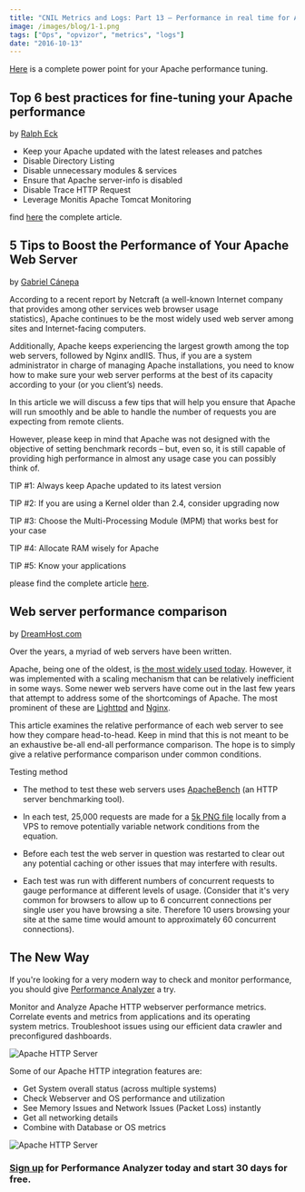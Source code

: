 ```yaml
---
title: "CNIL Metrics and Logs: Part 13 – Performance in real time for Apache HTTP Server"
image: /images/blog/1-1.png
tags: ["Ops", "opvizor", "metrics", "logs"]
date: "2016-10-13"
---
```


[Here](https://www.google.com/url?sa=t&rct=j&q=&esrc=s&source=web&cd=7&cad=rja&uact=8&ved=0ahUKEwi62eSwr8HPAhVKRSYKHXNtCk4QFghTMAY&url=http%3A%2F%2Fwww.apachecon.com%2Feu2007%2Fmaterials%2FPerformance_Up.ppt&usg=AFQjCNE6U21ulRLaMrHdjXhtQTU9eBoy0g&sig2=XHuZBJzlczcDCYYJw-reGA&bvm=bv.134495766,d.eWE) is a complete power point for your Apache performance tuning.

## Top 6 best practices for fine-tuning your Apache performance

by [Ralph Eck](http://www.monitis.com/blog/author/ralph/)

- Keep your Apache updated with the latest releases and patches
- Disable Directory Listing
- Disable unnecessary modules & services
- Ensure that Apache server-info is disabled
- Disable Trace HTTP Request
- Leverage Monitis Apache Tomcat Monitoring

find [here](http://www.monitis.com/blog/top-6-best-practices-for-fine-tuning-your-apache-performance/) the complete article.

## 5 Tips to Boost the Performance of Your Apache Web Server

by [Gabriel Cánepa](http://www.tecmint.com/author/gacanepa/)

According to a recent report by Netcraft (a well-known Internet company that provides among other services web browser usage statistics), Apache continues to be the most widely used web server among sites and Internet-facing computers.

Additionally, Apache keeps experiencing the largest growth among the top web servers, followed by Nginx andIIS. Thus, if you are a system administrator in charge of managing Apache installations, you need to know how to make sure your web server performs at the best of its capacity according to your (or you client’s) needs.

In this article we will discuss a few tips that will help you ensure that Apache will run smoothly and be able to handle the number of requests you are expecting from remote clients.

However, please keep in mind that Apache was not designed with the objective of setting benchmark records – but, even so, it is still capable of providing high performance in almost any usage case you can possibly think of.

​TIP #1: Always keep Apache updated to its latest version

TIP #2: If you are using a Kernel older than 2.4, consider upgrading now

TIP #3: Choose the Multi-Processing Module (MPM) that works best for your case

TIP #4: Allocate RAM wisely for Apache

TIP #5: Know your applications

please find the complete article [here](http://www.tecmint.com/apache-performance-tuning/).

## Web server performance comparison

by [DreamHost.com](https://help.dreamhost.com/hc/en-us/articles/215945987-Web-server-performance-comparison)

Over the years, a myriad of web servers have been written.

Apache, being one of the oldest, is [the most widely used today](http://news.netcraft.com/archives/2015/01/15/january-2015-web-server-survey.html). However, it was implemented with a scaling mechanism that can be relatively inefficient in some ways. Some newer web servers have come out in the last few years that attempt to address some of the shortcomings of Apache. The most prominent of these are [Lighttpd](https://help.dreamhost.com/hc/en-us/articles/218079257-Lighttpd) and [Nginx](https://help.dreamhost.com/hc/en-us/articles/216431827-Nginx-overview).

This article examines the relative performance of each web server to see how they compare head-to-head. Keep in mind that this is not meant to be an exhaustive be-all end-all performance comparison. The hope is to simply give a relative performance comparison under common conditions.

Testing method

- The method to test these web servers uses [ApacheBench](http://httpd.apache.org/docs/2.0/programs/ab.html) (an HTTP server benchmarking tool).

- In each test, 25,000 requests are made for a [5k PNG file](https://objects-us-west-1.dream.io/kbimages/images/Dreamhost_logo.png) locally from a VPS to remove potentially variable network conditions from the equation.

- Before each test the web server in question was restarted to clear out any potential caching or other issues that may interfere with results.

- Each test was run with different numbers of concurrent requests to gauge performance at different levels of usage. (Consider that it's very common for browsers to allow up to 6 concurrent connections per single user you have browsing a site. Therefore 10 users browsing your site at the same time would amount to approximately 60 concurrent connections).

## The New Way

If you're looking for a very modern way to check and monitor performance, you should give [Performance Analyzer](http://try.opvizor.com/perfanalyzer/) a try. 

Monitor and Analyze Apache HTTP webserver performance metrics. Correlate events and metrics from applications and its operating system metrics. Troubleshoot issues using our efficient data crawler and preconfigured dashboards.

![Apache HTTP Server](/images/blog/1-1.png)

Some of our Apache HTTP integration features are:

- Get System overall status (across multiple systems)
- Check Webserver and OS performance and utilization
- See Memory Issues and Network Issues (Packet Loss) instantly
- Get all networking details
- Combine with Database or OS metrics

![Apache HTTP Server](/images/blog/2-1.png)

### [Sign up](http://try.opvizor.com/perfanalyzer/) for Performance Analyzer today and start 30 days for free.
